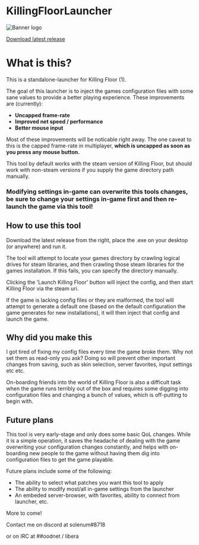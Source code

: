 # KillingFloorLauncher

![Banner logo](https://i.imgur.com/7mNKO7X.png)

[Download latest release](https://github.com/solenum/KillingFloorLauncher/releases/latest/download/KFLauncher.exe)

# What is this?
This is a standalone-launcher for Killing Floor (1).

The goal of this launcher is to inject the games configuration files with some sane values to provide a better playing experience.  These improvements are (currently):
* **Uncapped frame-rate**
* **Improved net speed / performance**
* **Better mouse input**

Most of these improvements will be noticable right away.  The one caveat to this is the capped frame-rate in multiplayer, **which is uncapped as soon as you press any mouse button.**

This tool by default works with the steam version of Killing Floor, but should work with non-steam versions if you supply the game directory path manually.

### **Modifying settings in-game can overwrite this tools changes, be sure to change your settings in-game first and then re-launch the game via this tool!**

## How to use this tool
Download the latest release from the right, place the .exe on your desktop (or anywhere) and run it.

The tool will attempt to locate your games directory by crawling logical drives for steam libraries, and then crawling those steam libraries for the games installation.  If this fails, you can specify the directory manually.

Clicking the 'Launch Killing Floor' button will inject the config, and then start Killing Floor via the steam uri.

If the game is lacking config files or they are malformed, the tool will attempt to generate a default one (based on the default configuration the game generates for new installations), it will then inject that config and launch the game.

## Why did you make this
I got tired of fixing my config files every time the game broke them.  Why not set them as read-only you ask?  Doing so will prevent other important changes from saving, such as skin selection, server favorites, input settings etc etc.

On-boarding friends into the world of Killing Floor is also a difficult task when the game runs terribly out of the box and requires some digging into configuration files and changing a bunch of values, which is off-putting to begin with.

## Future plans
This tool is very early-stage and only does some basic QoL changes.  While it is a simple operation, it saves the headache of dealing with the game overwriting your configuration changes constantly, and helps with on-boarding new people to the game without having them dig into configuration files to get the game playable.

Future plans include some of the following:
* The ability to select what patches you want this tool to apply
* The ability to modify most/all in-game settings from the launcher
* An embeded server-browser, with favorites, ability to connect from launcher, etc.

More to come!

Contact me on discord at solenum#8718

or on IRC at ##oodnet / libera

